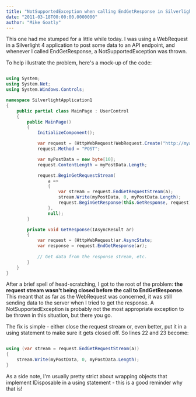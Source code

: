 ```yaml
---
title: "NotSupportedException when calling EndGetResponse in Silverlight"
date: "2011-03-18T00:00:00.0000000"
author: "Mike Goatly"
---
```

This one had me stumped for a little while today\. I was using a
WebRequest in a Silverlight 4 application to post some data to an
API endpoint\, and whenever I called EndGetResponse\, a
NotSupportedException was thrown\.

To help illustrate the problem\, here's a mock\-up of the
code:

``` csharp

using System;
using System.Net;
using System.Windows.Controls;

namespace SilverlightApplication1
{
    public partial class MainPage : UserControl
    {
        public MainPage()
        {
            InitializeComponent();

            var request = (HttpWebRequest)WebRequest.Create("http://myapi.com");
            request.Method = "POST";

            var myPostData = new byte[10];
            request.ContentLength = myPostData.Length;

            request.BeginGetRequestStream(
                a =>
                {
                    var stream = request.EndGetRequestStream(a);
                    stream.Write(myPostData, 0, myPostData.Length);
                    request.BeginGetResponse(this.GetResponse, request);
                },
                null);
        }

        private void GetResponse(IAsyncResult ar)
        {
            var request = (HttpWebRequest)ar.AsyncState;
            var response = request.EndGetResponse(ar);
            
            // Get data from the response stream, etc.
        }
    }
}
```
After a brief spell of head\-scratching\, I got to the root of the
problem: **the request stream wasn't being closed before the
call to EndGetResponse**\. This meant that as far as the
WebRequest was concerned\, it was still sending data to the server
when I tried to get the response\. A NotSupportedException is
probably not the most appropriate exception to be thrown in this
situation\, but there you go\.

The fix is simple \- either close the request stream or\, even
better\, put it in a using statement to make sure it gets closed
off\. So lines 22 and 23 become:

``` csharp

using (var stream = request.EndGetRequestStream(a))
{
    stream.Write(myPostData, 0, myPostData.Length);
}
```
As a side note\, I'm usually pretty strict about wrapping objects
that implement IDisposable in a using statement \- this is a good
reminder why that is\!

